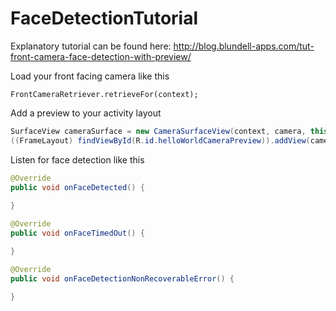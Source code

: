 FaceDetectionTutorial
=====================

Explanatory tutorial can be found here: http://blog.blundell-apps.com/tut-front-camera-face-detection-with-preview/

Load your front facing camera like this

`FrontCameraRetriever.retrieveFor(context);`

Add a preview to your activity layout

```java
SurfaceView cameraSurface = new CameraSurfaceView(context, camera, this);
((FrameLayout) findViewById(R.id.helloWorldCameraPreview)).addView(cameraSurface);
```

Listen for face detection like this

```java
@Override
public void onFaceDetected() {
   
}

@Override
public void onFaceTimedOut() {

}

@Override
public void onFaceDetectionNonRecoverableError() {

}
```
